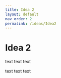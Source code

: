 ```yaml
---
title: Idea 2
layout: default
nav_order: 2
permalink: /ideas/Idea2
---
```


# Idea 2

text text text

text text text